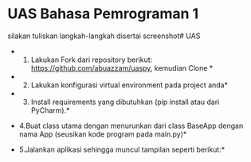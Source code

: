# UAS Bahasa Pemrograman 1

silakan tuliskan langkah-langkah disertai screenshot# UAS

* 1. Lakukan Fork dari repository berikut: https://github.com/abuazzam/uaspy, kemudian 
Clone *


* 2. Lakukan konfigurasi virtual environment pada project anda*


* 3. Install requirements yang dibutuhkan (pip install atau dari PyCharm).*

* 4.Buat class utama dengan menurunkan dari class BaseApp dengan nama App (seusikan kode
program pada main.py)*

* 5.Jalankan aplikasi sehingga muncul tampilan seperti berikut:*



